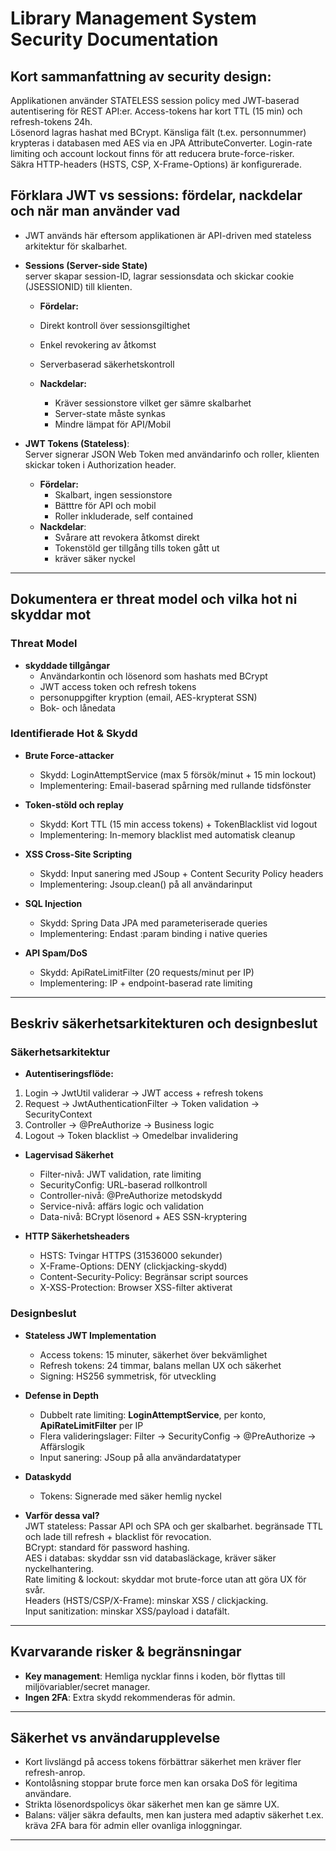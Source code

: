 # Library Management System  Security Documentation

## Kort sammanfattning av security design:
Applikationen använder STATELESS session policy med JWT-baserad autentisering för REST API:er.
Access-tokens har kort TTL (15 min) och refresh-tokens 24h.  
Lösenord lagras hashat med BCrypt. Känsliga fält (t.ex. personnummer) krypteras i databasen med AES via en JPA AttributeConverter.
Login-rate limiting och account lockout finns för att reducera brute-force-risker.  
Säkra HTTP-headers (HSTS, CSP, X-Frame-Options) är konfigurerade.

## Förklara JWT vs sessions: fördelar, nackdelar och när man använder vad 
- JWT används här eftersom applikationen är API-driven med stateless arkitektur för skalbarhet.
- **Sessions (Server-side State)**   
server skapar session-ID, lagrar sessionsdata och skickar cookie (JSESSIONID) till klienten.
    - **Fördelar:**   
     - Direkt kontroll över sessionsgiltighet
     - Enkel revokering av åtkomst
     - Serverbaserad säkerhetskontroll  
  
    - **Nackdelar:**   
      - Kräver sessionstore vilket ger sämre skalbarhet 
      - Server-state måste synkas
      - Mindre lämpat för API/Mobil  
      
- **JWT Tokens (Stateless)**:  
  Server signerar JSON Web Token med användarinfo och roller, klienten skickar token i Authorization header.
  - **Fördelar:** 
    - Skalbart, ingen sessionstore
    - Bätttre för API och mobil
    - Roller inkluderade, self contained
  - **Nackdelar**:  
    - Svårare att revokera åtkomst direkt
    - Tokenstöld ger tillgång tills token gått ut
    - kräver säker nyckel

---

## Dokumentera er threat model och vilka hot ni skyddar mot
### Threat Model
- **skyddade tillgångar**   
  -  Användarkontin och lösenord som hashats med BCrypt  
  - JWT access token och refresh tokens   
  - personuppgifter kryption (email, AES-krypterat SSN)  
  - Bok- och lånedata
  
### Identifierade Hot & Skydd
- **Brute Force-attacker**  
  - Skydd: LoginAttemptService (max 5 försök/minut + 15 min lockout)  
  - Implementering: Email-baserad spårning med rullande tidsfönster  

- **Token-stöld och replay**  
  - Skydd: Kort TTL (15 min access tokens) + TokenBlacklist vid logout  
  - Implementering: In-memory blacklist med automatisk cleanup  

- **XSS Cross-Site Scripting**  
  - Skydd: Input sanering med JSoup + Content Security Policy headers  
  - Implementering: Jsoup.clean() på all användarinput  

- **SQL Injection**  
  - Skydd: Spring Data JPA med parameteriserade queries  
  - Implementering: Endast :param binding i native queries  

- **API Spam/DoS**  
  - Skydd: ApiRateLimitFilter (20 requests/minut per IP)  
  - Implementering: IP + endpoint-baserad rate limiting  

---

## Beskriv säkerhetsarkitekturen och designbeslut  
### Säkerhetsarkitektur  
- **Autentiseringsflöde:**  
1. Login &rarr; JwtUtil validerar &rarr; JWT access + refresh tokens
2. Request &rarr; JwtAuthenticationFilter &rarr; Token validation &rarr; SecurityContext
3. Controller &rarr; @PreAuthorize &rarr; Business logic
4. Logout &rarr; Token blacklist &rarr; Omedelbar invalidering

- **Lagervisad Säkerhet**
  - Filter-nivå: JWT validation, rate limiting  
  - SecurityConfig: URL-baserad rollkontroll  
  - Controller-nivå: @PreAuthorize metodskydd  
  - Service-nivå: affärs logic och validation  
  - Data-nivå: BCrypt lösenord + AES SSN-kryptering   


- **HTTP Säkerhetsheaders**  
  - HSTS: Tvingar HTTPS (31536000 sekunder)  
  - X-Frame-Options: DENY (clickjacking-skydd)  
  - Content-Security-Policy: Begränsar script sources  
  - X-XSS-Protection: Browser XSS-filter aktiverat  

### Designbeslut    
- **Stateless JWT Implementation**  
  - Access tokens: 15 minuter, säkerhet över bekvämlighet  
  - Refresh tokens: 24 timmar, balans mellan UX och säkerhet  
  - Signing: HS256 symmetrisk, för utveckling  

- **Defense in Depth**  
  - Dubbelt rate limiting: **LoginAttemptService**, per konto, **ApiRateLimitFilter** per IP  
  - Flera valideringslager: Filter &rarr; SecurityConfig &rarr; @PreAuthorize &rarr; Affärslogik  
  - Input sanering: JSoup på alla användardatatyper  

- **Dataskydd**
  - Tokens: Signerade med säker hemlig nyckel  

- **Varför dessa val?**  
JWT stateless: Passar API och SPA och ger skalbarhet. begränsade TTL och lade till refresh + blacklist för revocation.  
BCrypt: standard för password hashing.  
AES i databas: skyddar ssn vid databasläckage, kräver säker nyckelhantering.  
Rate limiting & lockout: skyddar mot brute-force utan att göra UX för svår.  
Headers (HSTS/CSP/X-Frame): minskar XSS / clickjacking.  
Input sanitization: minskar XSS/payload i datafält.

---

## Kvarvarande risker & begränsningar
- **Key management**: Hemliga nycklar finns i koden, bör flyttas till miljövariabler/secret manager.
- **Ingen 2FA**: Extra skydd rekommenderas för admin.

---

## Säkerhet vs användarupplevelse
- Kort livslängd på access tokens förbättrar säkerhet men kräver fler refresh-anrop.
- Kontolåsning stoppar brute force men kan orsaka DoS för legitima användare.
- Strikta lösenordspolicys ökar säkerhet men kan ge sämre UX.
- Balans: väljer säkra defaults, men kan justera med adaptiv säkerhet t.ex. kräva 2FA bara för admin eller ovanliga inloggningar.

---
